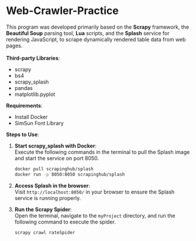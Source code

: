 # Web-Crawler-Practice
This program was developed primarily based on the **Scrapy** framework, the **Beautiful Soup** parsing tool, **Lua** scripts, and the **Splash** service for rendering JavaScript, to scrape dynamically rendered table data from web pages.<br><br>
**Third-party Libraries**:  
- scrapy  
- bs4  
- scrapy_splash  
- pandas  
- matplotlib.pyplot  

**Requirements**:  
- Install Docker  
- SimSun Font Library  

**Steps to Use**:  

1. **Start scrapy_splash with Docker**:  
   Execute the following commands in the terminal to pull the Splash image and start the service on port 8050.

   ```bash
   docker pull scrapinghub/splash
   docker run -p 8050:8050 scrapinghub/splash
   ```
2. **Access Splash in the browser**:  
   Visit ```http://localhost:8050/``` in your browser to ensure the Splash service is running properly.

3. **Run the Scrapy Spider**:  
   Open the terminal, navigate to the ```myProject``` directory, and run the following command to execute the spider.

    ```bash
   scrapy crawl rateSpider
   ```
